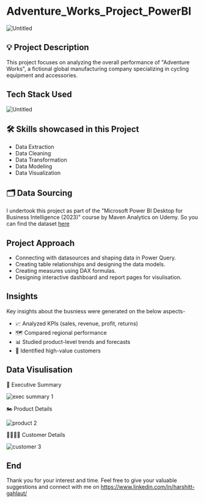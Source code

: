 # Adventure_Works_Project_PowerBI

![Untitled](https://github.com/harshitgahlaut/Adventure_Works_Project_PowerBI/assets/142779836/74ae68b8-59fa-411b-97e5-c431b7cd6860)

## :bulb: Project Description

This project focuses on analyzing the overall performance of "Adventure Works", a fictional global manufacturing company specializing in cycling equipment and accessories.

## Tech Stack Used

![Untitled](https://github.com/harshitgahlaut/Adventure_Works_Project_PowerBI/assets/142779836/36ed481d-3352-4434-87fd-09781e9ae7bd)

## 🛠️ Skills showcased in this Project

- Data Extraction
- Data Cleaning
- Data Transformation
- Data Modeling
- Data Visualization

## 🗂️ Data Sourcing

I undertook this project as part of the "Microsoft Power BI Desktop for Business Intelligence (2023)" course by Maven Analytics on Udemy. So you can find the dataset [here](https://www.udemy.com/course/microsoft-power-bi-up-running-with-power-bi-desktop/)

## Project Approach
- Connecting with datasources and shaping data in Power Query.
- Creating table relationships and designing the data models.
- Creating measures using DAX formulas.
- Designing interactive dashboard and report pages for visulisation.

## Insights

Key insights about the busniess were generated on the below aspects-

- 📈 Analyzed KPIs (sales, revenue, profit, returns)
- 🗺️ Compared regional performance
- 📊 Studied product-level trends and forecasts
- 🎯 Identified high-value customers

## Data Visulisation

:page_with_curl: Executive Summary

![exec summary 1](https://github.com/harshitgahlaut/Adventure_Works_Project_PowerBI/assets/142779836/96ec2860-1121-4ee4-9ddf-dcc2c0de50b6)

:motorcycle: Product Details<br>

![product 2](https://github.com/harshitgahlaut/Adventure_Works_Project_PowerBI/assets/142779836/e1da7b6b-ac83-48f9-9dd4-32c9cc3a0b7b)

:family_man_woman_girl_boy: Customer Details<br>

![customer 3](https://github.com/harshitgahlaut/Adventure_Works_Project_PowerBI/assets/142779836/388e27f3-9ff4-4d05-8e00-487feb4f5fdd)

## End

Thank you for your interest and time. Feel free to give your valuable suggestions and connect with me on https://www.linkedin.com/in/harshitt-gahlaut/
